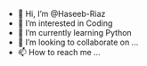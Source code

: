 - 👋 Hi, I’m @Haseeb-Riaz
- 👀 I’m interested in Coding
- 🌱 I’m currently learning Python
- 💞️ I’m looking to collaborate on ...
- 📫 How to reach me ...

<!---
Haseeb-Riaz/Haseeb-Riaz is a ✨ special ✨ repository because its `README.md` (this file) appears on your GitHub profile.
You can click the Preview link to take a look at your changes.
--->
